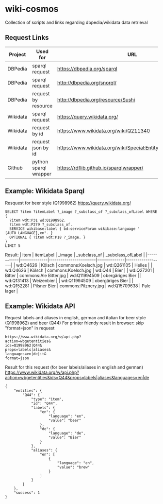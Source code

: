 # wiki-cosmos
Collection of scripts and links regarding dbpedia/wikidata data retrieval


## Request Links
| Project  | Used for              | URL                                                            |
|----------|-----------------------|----------------------------------------------------------------|
| DBPedia  | sparql request        | https://dbpedia.org/sparql                                     |
| DBPedia  | sparql request        | http://dbpedia.org/snorql/                                     |
| DBPedia  | request by resource   | http://dbpedia.org/resource/Sushi                              |
| Wikidata | sparql request        | https://query.wikidata.org/                                    |
| Wikidata | request by id         | https://www.wikidata.org/wiki/Q211340                          |
| Wikidata | request json by id    | https://www.wikidata.org/wiki/Special:EntityData/Q1998962.json |
| Github   | python sparql wrapper | https://rdflib.github.io/sparqlwrapper/                        |


## Example: Wikidata Sparql
Resquest for beer style (Q1998962)
https://query.wikidata.org/
```
SELECT ?item ?itemLabel ?_image ?_subclass_of ?_subclass_ofLabel WHERE {
  ?item wdt:P31 wd:Q1998962.
  ?item wdt:P279 ?_subclass_of.
  SERVICE wikibase:label { bd:serviceParam wikibase:language "[AUTO_LANGUAGE],en". }
  OPTIONAL { ?item wdt:P18 ?_image. }
}
LIMIT 5
```

Result:
| item       | itemLabel    | _image                 | _subclass_of | _subclass_ofLabel |
|------------|--------------|------------------------|--------------|-------------------|
| wd:Q4626   | Kölsch       | commons:Koelsch.jpg    | wd:Q261105   | Helles            |
| wd:Q4626   | Kölsch       | commons:Koelsch.jpg    | wd:Q44       | Bier              |
| wd:Q27201  | Bitter       | commons:Ale Bitter.jpg | wd:Q11994509 | obergäriges Bier  |
| wd:Q131413 | Weizenbier   |                        | wd:Q11994509 | obergäriges Bier  |
| wd:Q152281 | Pilsner Bier | commons:Pilznery.jpg   | wd:Q15709638 | Pale lager        |




## Example: Wikidata API
Request labels and aliases in english, german and italian for beer style (Q1998962) and beer (Q44)
For printer friendy result in browser: skip "format=json" in request
```
https://www.wikidata.org/w/api.php?
action=wbgetentities&
ids=Q1998962|Q44&
props=labels|aliases&
languages=en|de|it&
format=json
```

Result for this request (for beer labels/aliases in english and german)
https://www.wikidata.org/w/api.php?action=wbgetentities&ids=Q44&props=labels|aliases&languages=en|de

```
{
    "entities": {
        "Q44": {
            "type": "item",
            "id": "Q44",
            "labels": {
                "en": {
                    "language": "en",
                    "value": "beer"
                },
                "de": {
                    "language": "de",
                    "value": "Bier"
                }
            },
            "aliases": {
                "en": [
                    {
                        "language": "en",
                        "value": "brew"
                    }
                ]
            }
        }
    },
    "success": 1
}
```